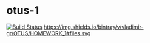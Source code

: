 # otus-1
[![Build Status](https://travis-ci.org/gromakovski/otus-1.svg?branch=master)](https://travis-ci.org/gromakovski/otus-1)
https://img.shields.io/bintray/v/vladimir-gr/OTUS/HOMEWORK_1#files.svg

